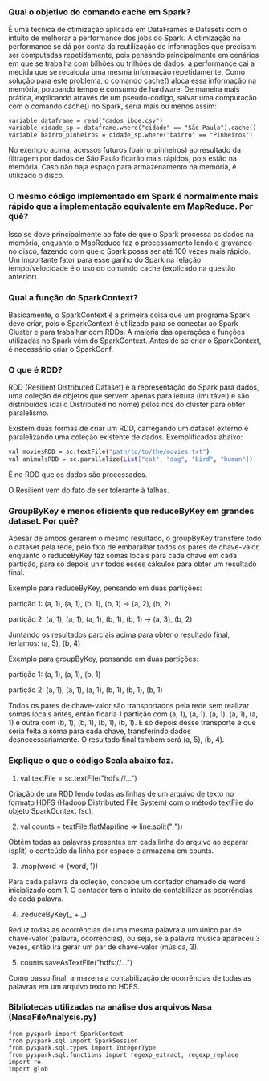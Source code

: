 ### Qual o objetivo do comando cache em Spark?

É uma técnica de otimização aplicada em DataFrames e Datasets com o intuito de melhorar a performance dos jobs do Spark. A otimização na performance se dá por conta da reutilização de informações que precisam ser computadas repetidamente, pois pensando principalmente em cenários em que se trabalha com bilhões ou trilhões de dados, a performance cai a medida que se recalcula uma mesma informação repetidamente. Como solução para este problema, o comando cache() aloca essa informação na memória, poupando tempo e consumo de hardware.
De maneira mais prática, explicando através de um pseudo-código, salvar uma computação com o comando cache() no Spark, seria mais ou menos assim:
```
variable dataframe = read("dados_ibge.csv")
variable cidade_sp = dataframe.where("cidade" == "São Paulo").cache()
variable bairro_pinheiros = cidade_sp.where("bairro" == "Pinheiros")
```
No exemplo acima, acessos futuros (bairro_pinheiros) ao resultado da filtragem por dados de São Paulo ficarão mais rápidos, pois estão na memória.
Caso não haja espaço para armazenamento na memória, é utilizado o disco.

### O mesmo código implementado em Spark é normalmente mais rápido que a implementação equivalente em MapReduce. Por quê?

Isso se deve principalmente ao fato de que o Spark processa os dados na memória, enquanto o MapReduce faz o processamento lendo e gravando no disco, fazendo com que o Spark possa ser até 100 vezes mais rápido. Um importante fator para esse ganho do Spark na relação tempo/velocidade é o uso do comando cache (explicado na questão anterior).

### Qual a função do SparkContext?

Basicamente, o SparkContext é a primeira coisa que um programa Spark deve criar, pois o SparkContext é utilizado para se conectar ao Spark Cluster e para trabalhar com RDDs. A maioria das operações e funções utilizadas no Spark vêm do SparkContext. Antes de se criar o SparkContext, é necessário criar o SparkConf. 

### O que é RDD?

RDD (Resilient Distributed Dataset) é a representação do Spark para dados, uma coleção de objetos que servem apenas para leitura (imutável) e são distribuídos (daí o Distributed no nome) pelos nós do cluster para obter paralelismo.

Existem duas formas de criar um RDD, carregando um dataset externo e paralelizando uma coleção existente de dados. Exemplificados abaixo:

```bash
val moviesRDD = sc.textFile("path/to/to/the/movies.txt")
val animalsRDD = sc.parallelize(List["cat", "dog", "bird", "human"])
```

É no RDD que os dados são processados.

O Resilient vem do fato de ser tolerante à falhas.

### GroupByKey é menos eficiente que reduceByKey em grandes dataset. Por quê?

Apesar de ambos gerarem o mesmo resultado, o groupByKey transfere todo o dataset pela rede, pelo fato de embaralhar todos os pares de chave-valor, enquanto o reduceByKey faz somas locais para cada chave em cada partição, para só depois unir todos esses cálculos para obter um resultado final.

Exemplo para reduceByKey, pensando em duas partições:

partição 1: (a, 1), (a, 1), (b, 1), (b, 1) → (a, 2), (b, 2)

partição 2: (a, 1), (a, 1), (a, 1), (b, 1), (b, 1) → (a, 3), (b, 2)

Juntando os resultados parciais acima para obter o resultado final, teríamos: (a, 5), (b, 4)

Exemplo para groupByKey, pensando em duas partições:

partição 1: (a, 1), (a, 1), (b, 1)

partição 2: (a, 1), (a, 1), (a, 1), (b, 1), (b, 1), (b, 1)

Todos os pares de chave-valor são transportados pela rede sem realizar somas locais antes, então ficaria 1 partição com (a, 1), (a, 1), (a, 1), (a, 1), (a, 1) e outra com (b, 1), (b, 1), (b, 1), (b, 1). E só depois desse transporte é que seria feita a soma para cada chave, transferindo dados desnecessariamente. O resultado final também será (a, 5), (b, 4).

### Explique o que o código Scala abaixo faz.

1. val textFile = sc.textFile("hdfs://...")

Criação de um RDD lendo todas as linhas de um arquivo de texto no formato HDFS (Hadoop Distributed File System) com o método textFile do objeto SparkContext (sc).

2. val counts = textFile.flatMap(line => line.split(" "))

Obtém todas as palavras presentes em cada linha do arquivo ao separar (split) o conteúdo da linha por espaço e armazena em counts.

3. .map(word => (word, 1))

Para cada palavra da coleção, concebe um contador chamado de word inicializado com 1. O contador tem o intuito de contabilizar as ocorrências de cada palavra.

4. .reduceByKey(_ + _)

Reduz todas as ocorrências de uma mesma palavra a um único par de chave-valor (palavra, ocorrências), ou seja, se a palavra música apareceu 3 vezes, então irá gerar um par de chave-valor (música, 3).

5. counts.saveAsTextFile("hdfs://...")

Como passo final, armazena a contabilização de ocorrências de todas as palavras em um arquivo texto no HDFS.

### Bibliotecas utilizadas na análise dos arquivos Nasa (NasaFileAnalysis.py)
```
from pyspark import SparkContext
from pyspark.sql import SparkSession
from pyspark.sql.types import IntegerType
from pyspark.sql.functions import regexp_extract, regexp_replace
import re
import glob
```
